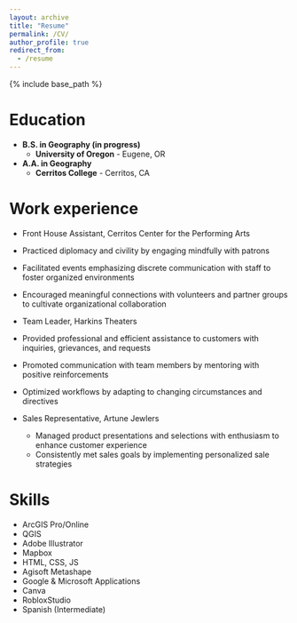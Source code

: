 ```yaml
---
layout: archive
title: "Resume"
permalink: /CV/
author_profile: true
redirect_from:
  - /resume
---
```


{% include base_path %}

Education
======
- **B.S. in Geography (in progress)**
  - **University of Oregon** - Eugene, OR
- **A.A. in Geography**
  - **Cerritos College** - Cerritos, CA

Work experience
======
*  Front House Assistant, 
Cerritos Center for the Performing Arts

  * Practiced diplomacy and civility by engaging mindfully with patrons 
  * Facilitated events emphasizing discrete communication with staff to
 foster organized environments
  * Encouraged meaningful connections with volunteers and partner
 groups to cultivate organizational collaboration

*  Team Leader, Harkins Theaters

  * Provided professional and efficient assistance to customers with
 inquiries, grievances, and requests
  * Promoted communication with team members by mentoring with
 positive reinforcements
  * Optimized workflows by adapting to changing circumstances and
 directives

* Sales Representative, Artune Jewlers

  * Managed product presentations and selections with enthusiasm to
 enhance customer experience
  *  Consistently met sales goals by implementing personalized sale strategies
  
Skills
======
* ArcGIS Pro/Online
* QGIS
* Adobe Illustrator
* Mapbox
* HTML, CSS, JS
* Agisoft Metashape
* Google & Microsoft Applications
* Canva
* RobloxStudio
* Spanish (Intermediate)
